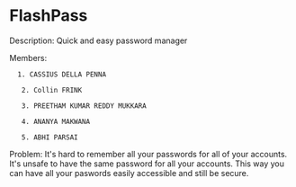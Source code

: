 # FlashPass

Description: Quick and easy password manager

Members: 
      
      1. CASSIUS DELLA PENNA
       
       2. Collin FRINK
       
       3. PREETHAM KUMAR REDDY MUKKARA
       
       4. ANANYA MAKWANA
       
       5. ABHI PARSAI 

Problem: It's hard to remember all your passwords for all of your accounts. It's unsafe to have the same password for all your accounts. This way you can have all your paswords easily accessible and still be secure.
